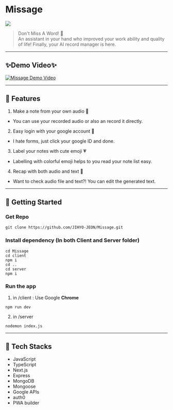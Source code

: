 # Missage

![](https://www.notion.so/image/https%3A%2F%2Fs3-us-west-2.amazonaws.com%2Fsecure.notion-static.com%2Fadadf789-61b7-46b3-842c-15ea664efab4%2Flogo_crop.png?table=block&id=89d15df5-c523-42a0-962a-4fd639448767&spaceId=d6c7f512-633e-4709-ac5f-bc0979392ab1&width=2000&userId=862b32cc-9b45-426d-b64b-9590ffe306bf&cache=v2)

> Don't Miss A Word! 🤞  
> An assistant in your hand who improved your work ability and quality of life! Finally, your AI record manager is here.

---

## ✨Demo Video✨

[![Missage Demo Video](https://img.youtube.com/vi/Few_PsHj6cI/0.jpg)](https://www.youtube.com/watch?v=Few_PsHj6cI)

---

## 📝 Features

1. Make a note from your own audio 🎤

- You can use your recorded audio or also an record it directly.

2. Easy login with your google account 🍰

- I hate forms, just click your google ID and done.

3. Label your notes with cute emoji 💗

- Labelling with colorful emoji helps to you read your note list easy.

4. Recap with both audio and text 📝

- Want to check audio file and text?! You can edit the generated text.

---

## 🚀 Getting Started

### Get Repo

```
git clone https://github.com/JIHYO-JEON/Missage.git
```

### Install dependency (In both Client and Server folder)

```
cd Missage
cd client
npm i
cd ..
cd server
npm i
```

### Run the app

1. in /client : Use Google **Chrome**

```
npm run dev
```

2. in /server

```
nodemon index.js
```

---

## 🦾 Tech Stacks

- JavaScript
- TypeScript
- Next.js
- Express
- MongoDB
- Mongoose
- Google APIs
- auth0
- PWA builder
